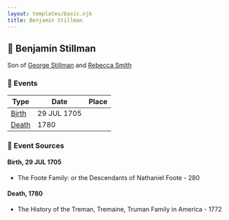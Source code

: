 ```yaml
---
layout: templates/basic.njk
title: Benjamin Stillman
---
```

## 🔵 Benjamin Stillman

Son of [George Stillman](/people/6/67040632) and [Rebecca Smith](/people/7/76162584)

### 📆 Events

Type | Date | Place
------ | ------ | ------
[Birth](#event-373756e6-2534-48fc-b064-6a80b015c6c0) | 29 JUL 1705 |
[Death](#event-82ab6720-9c61-44de-bcfa-d177863ecfb2) | 1780 |

### 📰 Event Sources

#### <a id="event-373756e6-2534-48fc-b064-6a80b015c6c0"></a> Birth, 29 JUL 1705
* The Foote Family: or the Descendants of Nathaniel Foote  - 280

#### <a id="event-82ab6720-9c61-44de-bcfa-d177863ecfb2"></a> Death, 1780
* The History of the Treman, Tremaine, Truman Family in America  - 1772